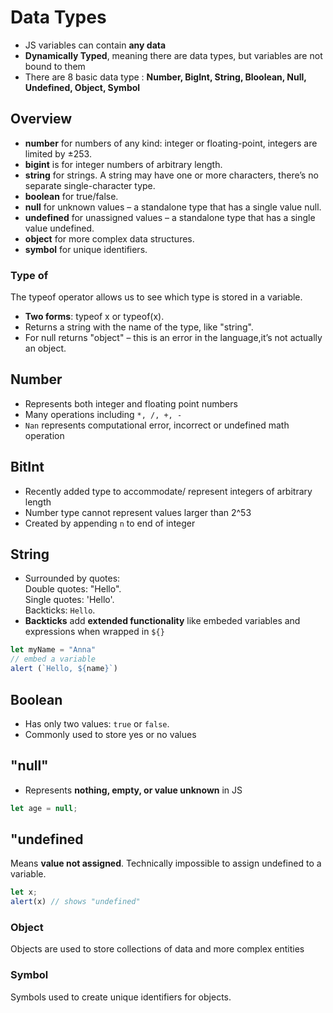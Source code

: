 # Data Types
- JS variables can contain **any data**
- **Dynamically Typed**, meaning there are data types, but variables are not bound to them
- There are 8 basic data type :
**Number, BigInt, String, Bloolean, Null, Undefined, Object, Symbol**

## Overview 
- **number** for numbers of any kind: integer or floating-point, integers are limited by ±253.
- **bigint** is for integer numbers of arbitrary length.
- **string** for strings. A string may have one or more characters, there’s no separate single-character type.
- **boolean** for true/false.
- **null** for unknown values – a standalone type that has a single value null.
- **undefined** for unassigned values – a standalone type that has a single value undefined.
- **object** for more complex data structures.
- **symbol** for unique identifiers.

### Type of 
The typeof operator allows us to see which type is stored in a variable.
- **Two forms**: typeof x or typeof(x).
- Returns a string with the name of the type, like "string".
- For null returns "object" – this is an error in the language,it’s not actually an object.

## Number 
- Represents both integer and floating point numbers
- Many operations including `*, /, +, -`
- `Nan` represents computational error, incorrect or undefined math operation

## BitInt 
- Recently added type to accommodate/ represent integers of arbitrary length 
- Number type cannot represent values larger than  2^53
- Created by appending `n` to end of integer

## String 
- Surrounded by quotes:  
Double quotes: "Hello".  
Single quotes: 'Hello'.  
Backticks: `Hello`.  
- **Backticks** add **extended functionality** like embeded variables and expressions when wrapped in `${}`
```javascript 
let myName = "Anna"
// embed a variable 
alert (`Hello, ${name}`)
```

## Boolean 
- Has only two values: `true` or `false`. 
- Commonly used to store yes or no values

## "null" 
- Represents **nothing, empty, or value unknown** in JS
```javascript 
let age = null;
```

## "undefined
Means **value not assigned**.
Technically impossible to assign undefined to a variable. 
```javascript
let x;
alert(x) // shows "undefined"
```

### Object 
Objects are used to store collections of data and  more complex entities
### Symbol 
Symbols used to create unique identifiers for objects. 

